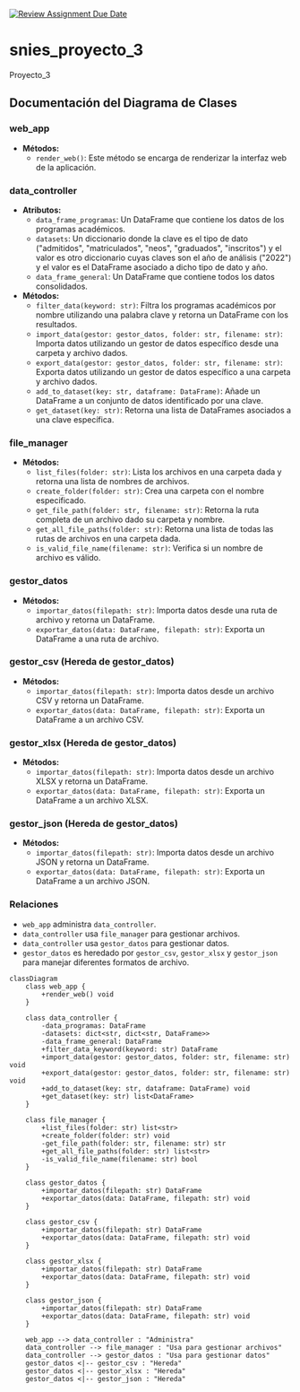 [![Review Assignment Due Date](https://classroom.github.com/assets/deadline-readme-button-22041afd0340ce965d47ae6ef1cefeee28c7c493a6346c4f15d667ab976d596c.svg)](https://classroom.github.com/a/9bKkctvo)
# snies_proyecto_3
Proyecto_3

## Documentación del Diagrama de Clases

### web_app
- **Métodos:**
  - `render_web()`: Este método se encarga de renderizar la interfaz web de la aplicación.

### data_controller
- **Atributos:**
  - `data_frame_programas`: Un DataFrame que contiene los datos de los programas académicos.
  - `datasets`: Un diccionario donde la clave es el tipo de dato ("admitidos", "matriculados", "neos", "graduados", "inscritos") y el valor es otro diccionario cuyas claves son el año de análisis ("2022") y el valor es el DataFrame asociado a dicho tipo de dato y año.
  - `data_frame_general`: Un DataFrame que contiene todos los datos consolidados.
- **Métodos:**
  - `filter_data(keyword: str)`: Filtra los programas académicos por nombre utilizando una palabra clave y retorna un DataFrame con los resultados.
  - `import_data(gestor: gestor_datos, folder: str, filename: str)`: Importa datos utilizando un gestor de datos específico desde una carpeta y archivo dados.
  - `export_data(gestor: gestor_datos, folder: str, filename: str)`: Exporta datos utilizando un gestor de datos específico a una carpeta y archivo dados.
  - `add_to_dataset(key: str, dataframe: DataFrame)`: Añade un DataFrame a un conjunto de datos identificado por una clave.
  - `get_dataset(key: str)`: Retorna una lista de DataFrames asociados a una clave específica.

### file_manager
- **Métodos:**
  - `list_files(folder: str)`: Lista los archivos en una carpeta dada y retorna una lista de nombres de archivos.
  - `create_folder(folder: str)`: Crea una carpeta con el nombre especificado.
  - `get_file_path(folder: str, filename: str)`: Retorna la ruta completa de un archivo dado su carpeta y nombre.
  - `get_all_file_paths(folder: str)`: Retorna una lista de todas las rutas de archivos en una carpeta dada.
  - `is_valid_file_name(filename: str)`: Verifica si un nombre de archivo es válido.

### gestor_datos
- **Métodos:**
  - `importar_datos(filepath: str)`: Importa datos desde una ruta de archivo y retorna un DataFrame.
  - `exportar_datos(data: DataFrame, filepath: str)`: Exporta un DataFrame a una ruta de archivo.

### gestor_csv (Hereda de gestor_datos)
- **Métodos:**
  - `importar_datos(filepath: str)`: Importa datos desde un archivo CSV y retorna un DataFrame.
  - `exportar_datos(data: DataFrame, filepath: str)`: Exporta un DataFrame a un archivo CSV.

### gestor_xlsx (Hereda de gestor_datos)
- **Métodos:**
  - `importar_datos(filepath: str)`: Importa datos desde un archivo XLSX y retorna un DataFrame.
  - `exportar_datos(data: DataFrame, filepath: str)`: Exporta un DataFrame a un archivo XLSX.

### gestor_json (Hereda de gestor_datos)
- **Métodos:**
  - `importar_datos(filepath: str)`: Importa datos desde un archivo JSON y retorna un DataFrame.
  - `exportar_datos(data: DataFrame, filepath: str)`: Exporta un DataFrame a un archivo JSON.

### Relaciones
- `web_app` administra `data_controller`.
- `data_controller` usa `file_manager` para gestionar archivos.
- `data_controller` usa `gestor_datos` para gestionar datos.
- `gestor_datos` es heredado por `gestor_csv`, `gestor_xlsx` y `gestor_json` para manejar diferentes formatos de archivo.


```mermaid
classDiagram
    class web_app {
        +render_web() void
    }
    
    class data_controller {
        -data_programas: DataFrame
        -datasets: dict<str, dict<str, DataFrame>>  
        -data_frame_general: DataFrame 
        +filter_data_keyword(keyword: str) DataFrame  
        +import_data(gestor: gestor_datos, folder: str, filename: str) void
        +export_data(gestor: gestor_datos, folder: str, filename: str) void
        +add_to_dataset(key: str, dataframe: DataFrame) void
        +get_dataset(key: str) list<DataFrame>
    }
    
    class file_manager {
        +list_files(folder: str) list<str>
        +create_folder(folder: str) void
        -get_file_path(folder: str, filename: str) str
        +get_all_file_paths(folder: str) list<str>
        -is_valid_file_name(filename: str) bool
    }
    
    class gestor_datos {
        +importar_datos(filepath: str) DataFrame
        +exportar_datos(data: DataFrame, filepath: str) void
    }
    
    class gestor_csv {
        +importar_datos(filepath: str) DataFrame
        +exportar_datos(data: DataFrame, filepath: str) void
    }
    
    class gestor_xlsx {
        +importar_datos(filepath: str) DataFrame
        +exportar_datos(data: DataFrame, filepath: str) void
    }
    
    class gestor_json {
        +importar_datos(filepath: str) DataFrame
        +exportar_datos(data: DataFrame, filepath: str) void
    }
    
    web_app --> data_controller : "Administra"
    data_controller --> file_manager : "Usa para gestionar archivos"
    data_controller --> gestor_datos : "Usa para gestionar datos"
    gestor_datos <|-- gestor_csv : "Hereda"
    gestor_datos <|-- gestor_xlsx : "Hereda"
    gestor_datos <|-- gestor_json : "Hereda"

